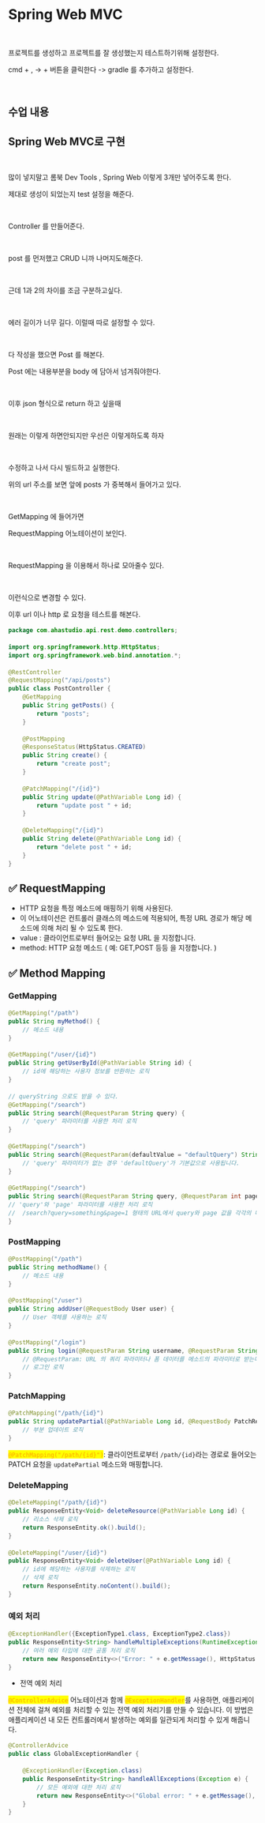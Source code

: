 # Spring Web MVC

<figure><img src="../.gitbook/assets/스크린샷 2023-12-05 오후 4.50.33.png" alt=""><figcaption></figcaption></figure>

프로젝트를 생성하고 프로젝트를 잘 생성했는지 테스트하기위해 설정한다.

cmd + , -> + 버튼을 클릭한다 -> gradle 를 추가하고 설정한다.

<figure><img src="../.gitbook/assets/스크린샷 2023-12-05 오후 4.52.43.png" alt=""><figcaption></figcaption></figure>



## 수업 내용

## Spring Web MVC로 구현

<figure><img src="https://slid-users-assets-v1-seoul.s3.ap-northeast-2.amazonaws.com/public/capture_images/f598ca893b8e4ebab5aa181708cc3124/31607771-a960-46fd-b350-c0135aefc9b4.png" alt=""><figcaption></figcaption></figure>

많이 넣지말고 롬북 Dev Tools , Spring Web 이렇게 3개만 넣어주도록 한다.

제대로 생성이 되었는지 test 설정을 해준다.

<figure><img src="https://slid-users-assets-v1-seoul.s3.ap-northeast-2.amazonaws.com/public/capture_images/f598ca893b8e4ebab5aa181708cc3124/1000473c-09ae-4282-97be-412c4e93ec2b.png" alt=""><figcaption></figcaption></figure>

Controller 를 만들어준다.

<figure><img src="https://slid-users-assets-v1-seoul.s3.ap-northeast-2.amazonaws.com/public/capture_images/f598ca893b8e4ebab5aa181708cc3124/c1e2e185-9665-4b43-bc90-f2bb99339a84.png" alt=""><figcaption></figcaption></figure>

post 를 먼저했고 CRUD 니까 나머지도해준다.

<figure><img src="https://slid-users-assets-v1-seoul.s3.ap-northeast-2.amazonaws.com/public/capture_images/f598ca893b8e4ebab5aa181708cc3124/272fb5f3-478c-480d-afc4-d816bfceab4a.png" alt=""><figcaption></figcaption></figure>

근데 1과 2의 차이를 조금 구분하고싶다.

<figure><img src="https://slid-users-assets-v1-seoul.s3.ap-northeast-2.amazonaws.com/public/capture_images/f598ca893b8e4ebab5aa181708cc3124/8f8f0c53-e831-4123-a76c-c329f6803c97.png" alt=""><figcaption></figcaption></figure>

에러 길이가 너무 길다. 이럴때 따로 설정할 수 있다.

<figure><img src="https://slid-users-assets-v1-seoul.s3.ap-northeast-2.amazonaws.com/public/capture_images/f598ca893b8e4ebab5aa181708cc3124/07cc6513-2f6d-44eb-bcdd-6f5e4d9eb716.png" alt=""><figcaption></figcaption></figure>

다 작성을 했으면 Post 를 해본다.

Post 에는 내용부분을 body 에 담아서 넘겨줘야한다.

<figure><img src="https://slid-users-assets-v1-seoul.s3.ap-northeast-2.amazonaws.com/public/capture_images/f598ca893b8e4ebab5aa181708cc3124/c056f819-22d4-4fb2-99ff-66897353389a.png" alt=""><figcaption></figcaption></figure>

이후 json 형식으로 return 하고 싶을때

<figure><img src="https://slid-users-assets-v1-seoul.s3.ap-northeast-2.amazonaws.com/public/capture_images/f598ca893b8e4ebab5aa181708cc3124/3ea5ca85-3c55-4618-a69e-935ff0a5961f.png" alt=""><figcaption></figcaption></figure>

원래는 이렇게 하면안되지만 우선은 이렇게하도록 하자

<figure><img src="https://slid-users-assets-v1-seoul.s3.ap-northeast-2.amazonaws.com/public/capture_images/f598ca893b8e4ebab5aa181708cc3124/1672571f-f9ed-4b47-8737-24bbcf4f795f.png" alt=""><figcaption></figcaption></figure>

수정하고 나서 다시 빌드하고 실행한다.

위의 url 주소를 보면 앞에 posts 가 중복해서 들어가고 있다.

<figure><img src="https://slid-users-assets-v1-seoul.s3.ap-northeast-2.amazonaws.com/public/capture_images/f598ca893b8e4ebab5aa181708cc3124/248d95d2-a2b1-4cef-bc84-596a7d1d1029.png" alt=""><figcaption></figcaption></figure>

GetMapping 에 들어가면

RequestMapping 어노테이션이 보인다.

<figure><img src="https://slid-users-assets-v1-seoul.s3.ap-northeast-2.amazonaws.com/public/capture_images/f598ca893b8e4ebab5aa181708cc3124/18a3425e-ec74-4cf1-bddd-1e1dff7ba7b0.png" alt=""><figcaption></figcaption></figure>

RequestMapping 을 이용해서 하나로 모아줄수 있다.

<figure><img src="https://slid-users-assets-v1-seoul.s3.ap-northeast-2.amazonaws.com/public/capture_images/f598ca893b8e4ebab5aa181708cc3124/3c1767c6-ecca-4dfe-a2d2-f78b23c323ea.png" alt=""><figcaption></figcaption></figure>

이런식으로 변경할 수 있다.

이후 url 이나 http 로 요청을 테스트를 해본다.

```java
package com.ahastudio.api.rest.demo.controllers;

import org.springframework.http.HttpStatus;
import org.springframework.web.bind.annotation.*;

@RestController
@RequestMapping("/api/posts")
public class PostController {
    @GetMapping
    public String getPosts() {
        return "posts";
    }

    @PostMapping
    @ResponseStatus(HttpStatus.CREATED)
    public String create() {
        return "create post";
    }

    @PatchMapping("/{id}")
    public String update(@PathVariable Long id) {
        return "update post " + id;
    }

    @DeleteMapping("/{id}")
    public String delete(@PathVariable Long id) {
        return "delete post " + id;
    }
}

```



##

## ✅ RequestMapping

* HTTP 요청을 특정 메소드에 매핑하기 위해 사용된다.
* 이 어노테이션은 컨트롤러 클래스의 메소드에 적용되어, 특정 URL 경로가 해당 메소드에 의해 처리 될 수 있도록 한다.
* value : 클라이언트로부터 들어오는 요청 URL 을 지정합니다.
* method: HTTP 요청 메소드 ( 예: GET,POST 등등 을 지정합니다. )



## ✅ Method Mapping

### GetMapping

```java
@GetMapping("/path")
public String myMethod() {
    // 메소드 내용
}

@GetMapping("/user/{id}")
public String getUserById(@PathVariable String id) {
    // id에 해당하는 사용자 정보를 반환하는 로직
}

// queryString 으로도 받을 수 있다.
@GetMapping("/search")
public String search(@RequestParam String query) {
    // 'query' 파라미터를 사용한 처리 로직
}

@GetMapping("/search")
public String search(@RequestParam(defaultValue = "defaultQuery") String query) {
    // 'query' 파라미터가 없는 경우 'defaultQuery'가 기본값으로 사용됩니다.
}

@GetMapping("/search")
public String search(@RequestParam String query, @RequestParam int page) {
// 'query'와 'page' 파라미터를 사용한 처리 로직
//  /search?query=something&page=1 형태의 URL에서 query와 page 값을 각각의 메소드 파라미터로 전달합니다.
}

```

### PostMapping

```java
@PostMapping("/path")
public String methodName() {
    // 메소드 내용
}

@PostMapping("/user")
public String addUser(@RequestBody User user) {
    // User 객체를 사용하는 로직
}

@PostMapping("/login")
public String login(@RequestParam String username, @RequestParam String password) {
    // @RequestParam: URL 의 쿼리 파라미터나 폼 데이터를 메소드의 파라미터로 받는데 사용
    // 로그인 로직
}


```

### PatchMapping

```java
@PatchMapping("/path/{id}")
public String updatePartial(@PathVariable Long id, @RequestBody PatchRequest patchRequest) {
    // 부분 업데이트 로직
}

```

<mark style="color:orange;">`@PatchMapping("/path/{id}")`</mark>: 클라이언트로부터 `/path/{id}`라는 경로로 들어오는 PATCH 요청을 `updatePartial` 메소드와 매핑합니다.

### DeleteMapping

```java
@DeleteMapping("/path/{id}")
public ResponseEntity<Void> deleteResource(@PathVariable Long id) {
    // 리소스 삭제 로직
    return ResponseEntity.ok().build();
}

@DeleteMapping("/user/{id}")
public ResponseEntity<Void> deleteUser(@PathVariable Long id) {
    // id에 해당하는 사용자를 삭제하는 로직
    // 삭제 로직
    return ResponseEntity.noContent().build();
}


```

### 예외 처리&#x20;

```java
@ExceptionHandler({ExceptionType1.class, ExceptionType2.class})
public ResponseEntity<String> handleMultipleExceptions(RuntimeException e) {
    // 여러 예외 타입에 대한 공통 처리 로직
    return new ResponseEntity<>("Error: " + e.getMessage(), HttpStatus.INTERNAL_SERVER_ERROR);
}

```

* 전역 예외 처리

<mark style="color:orange;">`@ControllerAdvice`</mark> 어노테이션과 함께 <mark style="color:orange;">`@ExceptionHandler`</mark>를 사용하면, 애플리케이션 전체에 걸쳐 예외를 처리할 수 있는 전역 예외 처리기를 만들 수 있습니다. 이 방법은 애플리케이션 내 모든 컨트롤러에서 발생하는 예외를 일관되게 처리할 수 있게 해줍니다.

```java
@ControllerAdvice
public class GlobalExceptionHandler {

    @ExceptionHandler(Exception.class)
    public ResponseEntity<String> handleAllExceptions(Exception e) {
        // 모든 예외에 대한 처리 로직
        return new ResponseEntity<>("Global error: " + e.getMessage(), HttpStatus.INTERNAL_SERVER_ERROR);
    }
}

```



